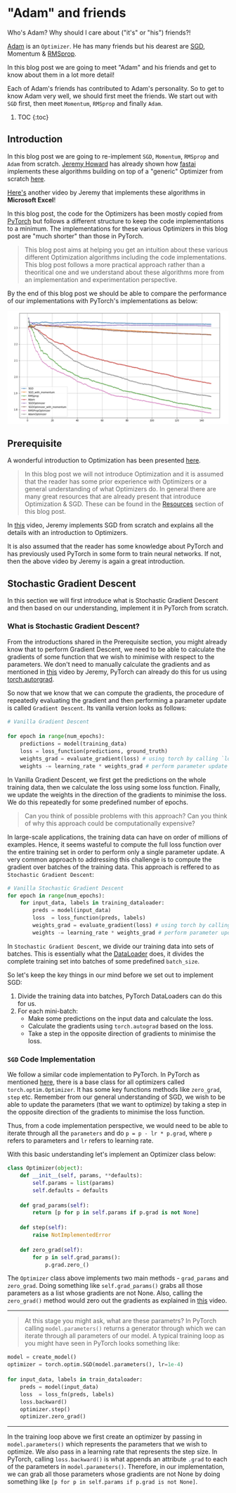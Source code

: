 # "Adam" and friends

Who's Adam? Why should I care about ("it's" or "his") friends?!

[Adam](https://arxiv.org/abs/1412.6980) is an `Optimizer`. He has many friends but his dearest are [SGD](http://www.cs.toronto.edu/~hinton/absps/momentum.pdf), Momentum & [RMSprop](https://www.cs.toronto.edu/~tijmen/csc321/slides/lecture_slides_lec6.pdf).

In this blog post we are going to meet "Adam" and his friends and get to know about them in a lot more detail!

Each of Adam's friends has contributed to Adam's personality. So to get to know Adam very well, we should first meet the friends. We start out with `SGD` first, then meet `Momentum`, `RMSprop` and finally `Adam`. 

1. TOC 
{:toc}

## Introduction 
In this blog post we are going to re-implement `SGD`, `Momentum`, `RMSprop` and `Adam` from scratch. [Jeremy Howard](https://twitter.com/jeremyphoward) has already shown how [fastai](http://docs.fast.ai/) implements these algorithms building on top of a "generic" Optimizer from scratch [here](https://youtu.be/hPQKzsjTyyQ?t=4188).

[Here's](https://youtu.be/CJKnDu2dxOE?t=6235) another video by Jeremy that implements these algorithms in **Microsoft Excel**! 

In this blog post, the code for the Optimizers has been mostly copied from [PyTorch](https://pytorch.org/) but follows a different structure to keep the code implementations to a minimum. The implementations for these various Optimizers in this blog post are "much shorter" than those in PyTorch.

> This blog post aims at helping you get an intuition about these various different Optimization algorithms including the code implementations. This blog post follows a more practical approach rather than a theoritical one and we understand about these algorithms more from an implementation and experimentation perspective. 

By the end of this blog post we should be able to compare the performance of our implementations with PyTorch's implementations as below: 

![](/images/optimizers.png "fig-1 Adam and Friends")

## Prerequisite
A wonderful introduction to Optimization has been presented [here](https://cs231n.github.io/optimization-1/#optimization). 

> In this blog post we will not introduce Optimization and it is assumed that the reader has some prior experience with Optimizers or a general understanding of what Optimizers do. In general there are many great resources that are already present that introduce Optimization & SGD. These can be found in the [Resources]() section of this blog post. 

In [this](https://youtu.be/ccMHJeQU4Qw?t=4575) video, Jeremy implements SGD from scratch and explains all the details with an introduction to Optimizers. 

It is also assumed that the reader has some knowledge about PyTorch and has previously used PyTorch in some form to train neural networks. If not, then the above video by Jeremy is again a great introduction. 

## Stochastic Gradient Descent
In this section we will first introduce what is Stochastic Gradient Descent and then based on our understanding, implement it in PyTorch from scratch. 

### What is Stochastic Gradient Descent?
From the introductions shared in the Prerequisite section, you might already know that to perform Gradient Descent, we need to be able to calculate the gradients of some function that we wish to minimise with respect to the parameters. We don't need to manually calculate the gradients and as mentioned in [this](https://youtu.be/ccMHJeQU4Qw?t=4575) video by Jeremy, PyTorch can already do this for us using [torch.autorgrad](https://pytorch.org/tutorials/beginner/blitz/autograd_tutorial.html).

So now that we know that we can compute the gradients, the procedure of repeatedly evaluating the gradient and then performing a parameter update is called `Gradient Descent`. Its vanilla version looks as follows:

```python
# Vanilla Gradient Descent

for epoch in range(num_epochs):
    predictions = model(training_data)
    loss = loss_function(predictions, ground_truth)
    weights_grad = evaluate_gradient(loss) # using torch by calling `loss.backward()`
    weights -= learning_rate * weights_grad # perform parameter update
  ```

In Vanilla Gradient Descent, we first get the predictions on the whole training data, then we calculate the loss using some loss function. Finally, we update the weights in the direction of the gradients to minimise the loss. We do this repeatedly for some predefined number of epochs. 

> Can you think of possible problems with this approach? Can you think of why this approach could be computationally expensive? 

In large-scale applications, the training data can have on order of millions of examples. Hence, it seems wasteful to compute the full loss function over the entire training set in order to perform only a single parameter update. A very common approach to addressing this challenge is to compute the gradient over batches of the training data. This approach is reffered to as `Stochastic Gradient Descent`:

```python 
# Vanilla Stochastic Gradient Descent
for epoch in range(num_epochs):
    for input_data, labels in training_dataloader:
        preds = model(input_data)
        loss  = loss_function(preds, labels)
        weights_grad = evaluate_gradient(loss) # using torch by calling `loss.backward()`
        weights -= learning_rate * weights_grad # perform parameter update
```

In `Stochastic Gradient Descent`, we divide our training data into sets of batches. This is essentially what the [DataLoader](https://pytorch.org/docs/stable/data.html) does, it divides the complete training set into batches of some predefined `batch_size`.

So let's keep the key things in our mind before we set out to implement SGD: 
1. Divide the training data into batches, PyTorch DataLoaders can do this for us. 
2. For each mini-batch:
    - Make some predictions on the input data and calculate the loss.
    - Calculate the gradients using `torch.autograd` based on the loss. 
    - Take a step in the opposite direction of gradients to minimise the loss. 


### `SGD` Code Implementation
We follow a similar code implementation to PyTorch. In PyTorch as mentioned [here](https://pytorch.org/docs/stable/optim.html), there is a base class for all optimizers called `torch.optim.Optimizer`. It has some key functions methods like `zero_grad`, `step` etc. Remember from our general understanding of SGD, we wish to be able to update the parameters (that we want to optimize) by taking a step in the opposite direction of the gradients to minimise the loss function. 

Thus, from a code implementation perspective, we would need to be able to iterate through all the `parameters` and do `p = p - lr * p.grad`, where `p` refers to parameters and `lr` refers to learning rate. 

With this basic understanding let's implement an Optimizer class below:

```python 
class Optimizer(object):
    def __init__(self, params, **defaults):
        self.params = list(params)
        self.defaults = defaults
    
    def grad_params(self):
        return [p for p in self.params if p.grad is not None]
    
    def step(self): 
        raise NotImplementedError
    
    def zero_grad(self):
        for p in self.grad_params():
            p.grad.zero_()
```

The `Optimizer` class above implements two main methods - `grad_params` and `zero_grad`. Doing something like `self.grad_params()` grabs all those parameters as a list whose gradients are not None. Also, calling the `zero_grad()` method would zero out the gradients as explained in [this](https://youtu.be/ccMHJeQU4Qw?t=4575) video.

---
> At this stage you might ask, what are these parametrs? In PyTorch calling `model.parameters()` returns a generator through which we can iterate through all parameters of our model. A typical training loop as you might have seen in PyTorch looks something like:
```python
model = create_model()
optimizer = torch.optim.SGD(model.parameters(), lr=1e-4)

for input_data, labels in train_dataloader:
    preds = model(input_data)
    loss  = loss_fn(preds, labels)
    loss.backward()
    optimizer.step()
    optimizer.zero_grad()
```
---

In the training loop above we first create an optimizer by passing in `model.parameters()` which represents the parameters that we wish to optimize. We also pass in a learning rate that represents the step size. In PyTorch, calling `loss.backward()` is what appends an attribute `.grad` to each of the parameters in `model.parameters()`. Therefore, in our implementation, we can grab all those parameters whose gradients are not None by doing something like `[p for p in self.params if p.grad is not None]`.